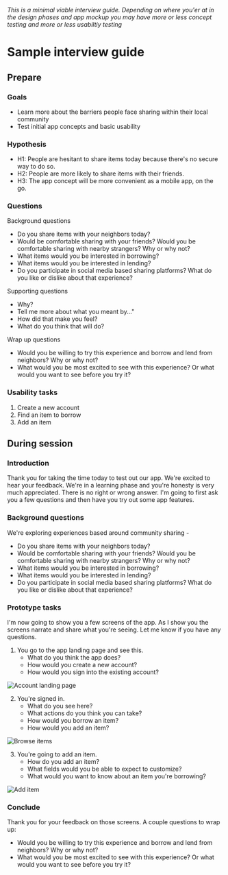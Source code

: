 *This is a minimal viable interview guide. Depending on where you'er at in the design phases and app mockup you may have more or less concept testing and more or less usabiltiy testing*

# Sample interview guide

## Prepare

### Goals

* Learn more about the barriers people face sharing within their local community
* Test initial app concepts and basic usability

### Hypothesis

* H1: People are hesitant to share items today because there's no secure way to do so.
* H2: People are more likely to share items with their friends.
* H3: The app concept will be more convenient as a mobile app, on the go.

### Questions

Background questions

* Do you share items with your neighbors today?
* Would be comfortable sharing with your friends? Would you be comfortable sharing with nearby strangers? Why or why not?
* What items would you be interested in borrowing?
* What items would you be interested in lending?
* Do you participate in social media based sharing platforms? What do you like or dislike about that experience?

Supporting questions

* Why?
* Tell me more about what you meant by..."
* How did that make you feel?
* What do you think that will do?

Wrap up questions

* Would you be willing to try this experience and borrow and lend from neighbors? Why or why not?
* What would you be most excited to see with this experience? Or what would you want to see before you try it?

### Usability tasks

1. Create a new account
2. Find an item to borrow
3. Add an item

## During session

### Introduction

Thank you for taking the time today to test out our app. We're excited to hear your feedback. We're in a learning phase and you're honesty is very much appreciated. There is no right or wrong answer. I'm going to first ask you a few questions and then have you try out some app features.

### Background questions

We're exploring experiences based around community sharing -

* Do you share items with your neighbors today?
* Would be comfortable sharing with your friends? Would you be comfortable sharing with nearby strangers? Why or why not?
* What items would you be interested in borrowing?
* What items would you be interested in lending?
* Do you participate in social media based sharing platforms? What do you like or dislike about that experience?

### Prototype tasks

I'm now going to show you a few screens of the app. As I show you the screens narrate and share what you're seeing. Let me know if you have any questions.

1. You go to the app landing page and see this.
     - What do you think the app does?
     - How would you create a new account?
     - How would you sign into the existing account?

![Account landing page](/YourShare-screens/YS_account_drawn.png)

2. You're signed in.
      - What do you see here?
      - What actions do you think you can take?
      - How would you borrow an item?
      - How would you add an item?

![Browse items](/YourShare-screens/YS_browse_drawn.png)

3. You're going to add an item.
      - How do you add an item?
      - What fields would you be able to expect to customize?
      - What would you want to know about an item you're borrowing?

![Add item](/YourShare-screens/YS_itemadd_drawn.png)

### Conclude

Thank you for your feedback on those screens. A couple questions to wrap up:

* Would you be willing to try this experience and borrow and lend from neighbors? Why or why not?
* What would you be most excited to see with this experience? Or what would you want to see before you try it?
